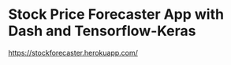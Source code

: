 # Stock Price Forecaster App with Dash and Tensorflow-Keras

https://stockforecaster.herokuapp.com/
